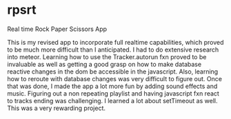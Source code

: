 # rpsrt
Real time Rock Paper Scissors App

This is my revised app to incorporate full realtime capabilities, which proved to be much more difficult than I anticipated. I had to do extensive research into meteor. Learning how to use the Tracker.autorun fxn proved to be invaluable as well as getting a good grasp on how to make database reactive changes in the dom be accessible in the javascript. Also, learning how to reroute with database changes was very difficult to figure out. Once that was done, I made the app a lot more fun by adding sound effects and music. Figuring out a non repeating playlist and having javascript fxn react to tracks ending was challenging. I learned a lot about setTimeout as well. This was a very rewarding project.
